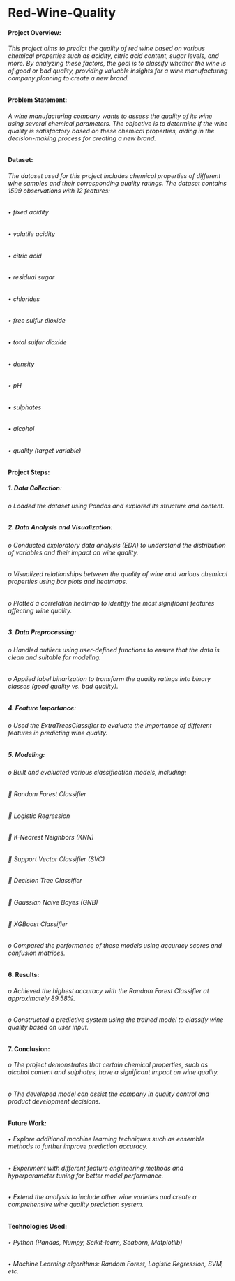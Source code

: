 # Red-Wine-Quality
#### Project Overview: 
###### This project aims to predict the quality of red wine based on various chemical properties such as acidity, citric acid content, sugar levels, and more. By analyzing these factors, the goal is to classify whether the wine is of good or bad quality, providing valuable insights for a wine manufacturing company planning to create a new brand.

#### Problem Statement: 
###### A wine manufacturing company wants to assess the quality of its wine using several chemical parameters. The objective is to determine if the wine quality is satisfactory based on these chemical properties, aiding in the decision-making process for creating a new brand.

#### Dataset: 
###### The dataset used for this project includes chemical properties of different wine samples and their corresponding quality ratings. The dataset contains 1599 observations with 12 features:
###### •	fixed acidity
###### •	volatile acidity
###### •	citric acid
###### •	residual sugar
###### •	chlorides
###### •	free sulfur dioxide
###### •	total sulfur dioxide
###### •	density
###### •	pH
###### •	sulphates
###### •	alcohol
###### •	quality (target variable)


#### Project Steps:
##### 1.	Data Collection:
###### o	Loaded the dataset using Pandas and explored its structure and content.
##### 2.	Data Analysis and Visualization:
###### o	Conducted exploratory data analysis (EDA) to understand the distribution of variables and their impact on wine quality.
###### o	Visualized relationships between the quality of wine and various chemical properties using bar plots and heatmaps.
###### o	Plotted a correlation heatmap to identify the most significant features affecting wine quality.
##### 3.	Data Preprocessing:
###### o	Handled outliers using user-defined functions to ensure that the data is clean and suitable for modeling.
###### o	Applied label binarization to transform the quality ratings into binary classes (good quality vs. bad quality).
##### 4.	Feature Importance:
###### o	Used the ExtraTreesClassifier to evaluate the importance of different features in predicting wine quality.
##### 5.	Modeling:
###### o	Built and evaluated various classification models, including:
###### 	Random Forest Classifier
###### 	Logistic Regression
###### 	K-Nearest Neighbors (KNN)
###### 	Support Vector Classifier (SVC)
###### 	Decision Tree Classifier
###### 	Gaussian Naive Bayes (GNB)
###### 	XGBoost Classifier
###### o	Compared the performance of these models using accuracy scores and confusion matrices.

#### 6.	Results:
###### o	Achieved the highest accuracy with the Random Forest Classifier at approximately 89.58%.
###### o	Constructed a predictive system using the trained model to classify wine quality based on user input.

#### 7.	Conclusion:
###### o	The project demonstrates that certain chemical properties, such as alcohol content and sulphates, have a significant impact on wine quality.
###### o	The developed model can assist the company in quality control and product development decisions.

#### Future Work:
###### •	Explore additional machine learning techniques such as ensemble methods to further improve prediction accuracy.
###### •	Experiment with different feature engineering methods and hyperparameter tuning for better model performance.
###### •	Extend the analysis to include other wine varieties and create a comprehensive wine quality prediction system.

#### Technologies Used:
###### •	Python (Pandas, Numpy, Scikit-learn, Seaborn, Matplotlib)
###### •	Machine Learning algorithms: Random Forest, Logistic Regression, SVM, etc.
